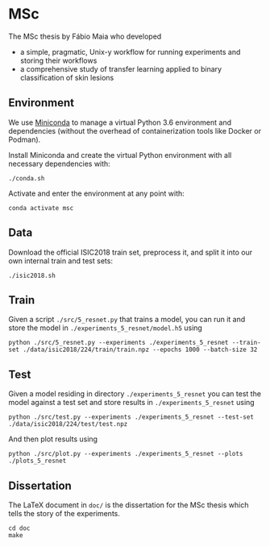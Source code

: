 # MSc

The MSc thesis by Fábio Maia who developed

- a simple, pragmatic, Unix-y workflow for running experiments and storing their workflows
- a comprehensive study of transfer learning applied to binary classification of skin lesions

## Environment

We use [Miniconda](https://docs.conda.io/en/latest/miniconda.html) to manage a virtual Python 3.6 environment and dependencies (without the overhead of containerization tools like Docker or Podman).

Install Miniconda and create the virtual Python environment with all necessary dependencies with:

```
./conda.sh
```

Activate and enter the environment at any point with:

```
conda activate msc
```

## Data

Download the official ISIC2018 train set, preprocess it, and split it into our own internal train and test sets:

```
./isic2018.sh
```

## Train

Given a script `./src/5_resnet.py` that trains a model, you can run it and store the model in `./experiments_5_resnet/model.h5` using

```
python ./src/5_resnet.py --experiments ./experiments_5_resnet --train-set ./data/isic2018/224/train/train.npz --epochs 1000 --batch-size 32
```

## Test

Given a model residing in directory `./experiments_5_resnet` you can test the model against a test set and store results in `./experiments_5_resnet` using

```
python ./src/test.py --experiments ./experiments_5_resnet --test-set ./data/isic2018/224/test/test.npz
```

And then plot results using

```
python ./src/plot.py --experiments ./experiments_5_resnet --plots ./plots_5_resnet
```

## Dissertation

The LaTeX document in `doc/` is the dissertation for the MSc thesis which tells the story of the experiments.

```
cd doc
make
```
